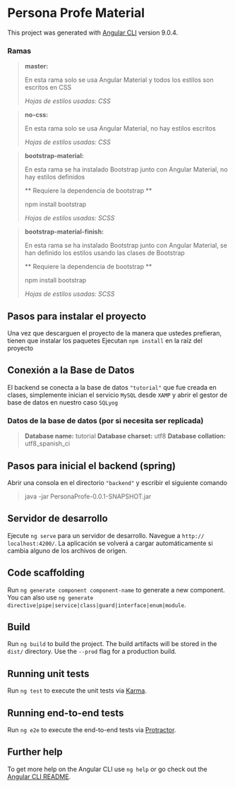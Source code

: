 # Persona Profe Material

This project was generated with [Angular CLI](https://github.com/angular/angular-cli) version 9.0.4.

### Ramas

> **master:**
>
> En esta rama solo se usa Angular Material y todos los estilos son escritos en CSS
>
>*Hojas de estilos usadas: CSS*

> **no-css:**
>
> En esta rama solo se usa Angular Material, no hay estilos escritos
>
>*Hojas de estilos usadas: CSS*

> **bootstrap-material:**
>
> En esta rama se ha instalado Bootstrap junto con Angular Material, no hay estilos definidos
>
>** Requiere la dependencia de bootstrap **
>
>npm install bootstrap
>
>*Hojas de estilos usadas: SCSS*

> **bootstrap-material-finish:**
>
> En esta rama se ha instalado Bootstrap junto con Angular Material, se han definido los estilos usando las clases de Bootstrap
>
>** Requiere la dependencia de bootstrap **
>
>npm install bootstrap
>
>*Hojas de estilos usadas: SCSS*
  
## Pasos para instalar el proyecto

Una vez que descarguen el proyecto de la manera que ustedes prefieran, tienen que instalar los paquetes
Ejecutan  `npm install` en la raíz del proyecto

## Conexión a la Base de Datos

El backend se conecta a la base de datos `"tutorial"` que fue creada en clases, simplemente inician el servicio `MySQL` desde  `XAMP` y abrir el gestor de base de datos en nuestro caso  `SQLyog`

### Datos de la base de datos  (por si necesita ser replicada)

> **Database name:** tutorial
> **Database charset:** utf8
> **Database collation:** utf8_spanish_ci

## Pasos para inicial el backend (spring)

Abrir una consola en el directorio  `"backend"` y escribir el siguiente comando

> java -jar PersonaProfe-0.0.1-SNAPSHOT.jar

## Servidor de desarrollo

Ejecute `ng serve` para un servidor de desarrollo.  Navegue a `http:// localhost:4200/`. La aplicación se volverá a cargar automáticamente si cambia alguno de los archivos de origen.

## Code scaffolding

Run `ng generate component component-name` to generate a new component. You can also use `ng generate directive|pipe|service|class|guard|interface|enum|module`.
  
## Build

Run `ng build` to build the project. The build artifacts will be stored in the `dist/` directory. Use the `--prod` flag for a production build.

## Running unit tests

Run `ng test` to execute the unit tests via [Karma](https://karma-runner.github.io).

## Running end-to-end tests

Run `ng e2e` to execute the end-to-end tests via [Protractor](http://www.protractortest.org/).

## Further help

To get more help on the Angular CLI use `ng help` or go check out the [Angular CLI README](https://github.com/angular/angular-cli/blob/master/README.md).
